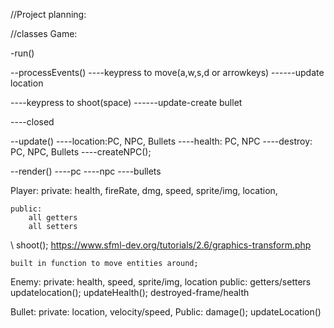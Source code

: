 //Project planning:

//classes
Game:
<!---start()-->
<!----RenderWindow-->

-run()

--processEvents()
----keypress to move(a,w,s,d or arrowkeys)
------update location

----keypress to shoot(space)
------update-create bullet

----closed

--update()
----location:PC, NPC, Bullets
----health: PC, NPC
----destroy: PC, NPC, Bullets
----createNPC();

--render()
----pc
----npc
----bullets


<!--Character:-->


Player:
    private:
        health, fireRate, dmg, speed, sprite/img, location, 
    
    public:
        all getters
        all setters
\        shoot();
    https://www.sfml-dev.org/tutorials/2.6/graphics-transform.php

    built in function to move entities around;
<!--        destroyed();-->
        


Enemy:
    private: 
        health, speed, sprite/img, location
    public: 
        getters/setters
        updatelocation();
        updateHealth();
        destroyed-frame/health



Bullet:
    private:
        location, velocity/speed, 
    Public: 
        damage();
        updateLocation()
